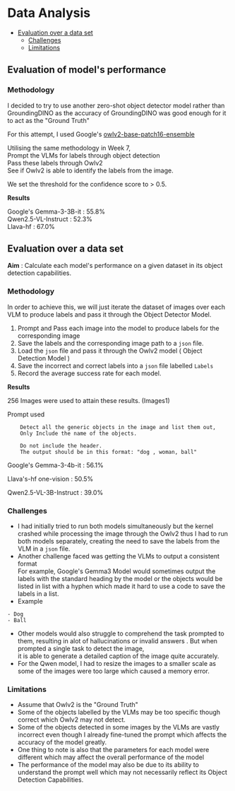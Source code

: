 # Data Analysis 
- [Evaluation over a data set](#Evaluation-over-a-data-set)
    - [Challenges](#challenges)
    - [Limitations](#limitations)
## Evaluation of model's performance

### Methodology 

I decided to try to use another zero-shot object detector model rather than GroundingDINO as the accuracy of GroundingDINO was good enough for it\
to act as the "Ground Truth"

For this attempt, I used Google's [owlv2-base-patch16-ensemble](#https://huggingface.co/google/owlv2-base-patch16-ensemble)

Utilising the same methodology in Week 7,\
Prompt the VLMs for labels through object detection\
Pass these labels through Owlv2\
See if Owlv2 is able to identify the labels from the image.

We set the threshold for the confidence score to > 0.5.

**Results**

Google's Gemma-3-3B-it : 55.8%\
Qwen2.5-VL-Instruct : 52.3%\
Llava-hf : 67.0%

## Evaluation over a data set


**Aim** : Calculate each model's performance on a given dataset in its object detection capabilities. 

### Methodology

In order to achieve this, we will just iterate the dataset of images over each VLM to produce labels and pass it through the Object Detector Model.

1. Prompt and Pass each image into the model to produce labels for the corresponding image
2. Save the labels and the corresponding image path to a `json` file.
3. Load the `json` file and pass it through the Owlv2 model ( Object Detection Model )
4. Save the incorrect and correct labels into a `json` file labelled `Labels`
5. Record the average success rate for each model.

**Results**

256 Images were used to attain these results. (Images1)

Prompt used 
```
    Detect all the generic objects in the image and list them out,
    Only Include the name of the objects.

    Do not include the header.
    The output should be in this format: "dog , woman, ball"
```


Google's Gemma-3-4b-it : 56.1% 

Llava's-hf one-vision : 50.5%

Qwen2.5-VL-3B-Instruct : 39.0%

### Challenges 
- I had initially tried to run both models simultaneously but the kernel crashed while processing the image through the Owlv2 thus I had to run both models separately, creating the need to save the labels from the VLM in a `json` file.
- Another challenge faced was getting the VLMs to output a consistent format\
  For example, Google's Gemma3 Model would sometimes output the labels with the standard heading by the model or the objects would be listed in list with a hyphen which made it hard to use a code to save the labels in a list.
- Example
```
- Dog
- Ball
```
- Other models would also struggle to comprehend the task prompted to them, resulting in alot of hallucinations or invalid answers . But when prompted a single task to detect the image,\
it is able to generate a detailed caption of the image quite accurately.
- For the Qwen model, I had to resize the images to a smaller scale as some of the images were too large which caused a memory error.
### Limitations 
- Assume that Owlv2 is the "Ground Truth"
- Some of the objects labelled by the VLMs may be too specific though correct which Owlv2 may not detect.
- Some of the objects detected in some images by the VLMs are vastly incorrect even though I already fine-tuned the prompt which affects the accuracy of the model greatly.
- One thing to note is also that the parameters for each model were different which may affect the overall performance of the model
- The performance of the model may also be due to its ability to understand the prompt well which may not necessarily reflect its Object Detection Capabilities.
